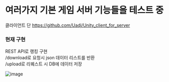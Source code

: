 # 여러가지 기본 게임 서버 기능들을 테스트 중<br>

클라이언트 단
https://github.com/Uadj/Unity_client_for_server

### 현재 구현<br>

REST API로 랭킹 구현<br>
/download로 요청시 json 데이터 리스트를 반환 <br>
/upload로 리퀘스트 시 DB에 데이터 저장<br>

![image](https://user-images.githubusercontent.com/30551889/218258016-1bf6cc79-9393-4990-9dd7-ccdb0d36b92a.png)
